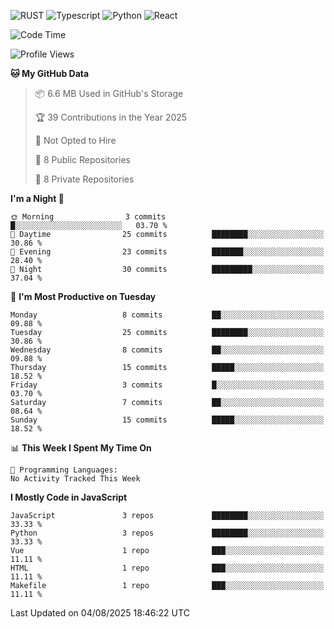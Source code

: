 ![RUST](https://img.shields.io/badge/-Rust-141414?style=flat&logo=rust)
![Typescript](https://img.shields.io/badge/-Typescript-141414?style=flat&logo=typescript)
![Python](https://img.shields.io/badge/-Python-141414?style=flat&logo=python)
![React](https://img.shields.io/badge/-React-141414?style=flat&logo=react)

<!--START_SECTION:waka-->
![Code Time](http://img.shields.io/badge/Code%20Time-639%20hrs%2035%20mins-blue)

![Profile Views](http://img.shields.io/badge/Profile%20Views-1-blue)

**🐱 My GitHub Data** 

> 📦 6.6 MB Used in GitHub's Storage 
 > 
> 🏆 39 Contributions in the Year 2025
 > 
> 🚫 Not Opted to Hire
 > 
> 📜 8 Public Repositories 
 > 
> 🔑 8 Private Repositories 
 > 
**I'm a Night 🦉** 

```text
🌞 Morning                3 commits           █░░░░░░░░░░░░░░░░░░░░░░░░   03.70 % 
🌆 Daytime                25 commits          ████████░░░░░░░░░░░░░░░░░   30.86 % 
🌃 Evening                23 commits          ███████░░░░░░░░░░░░░░░░░░   28.40 % 
🌙 Night                  30 commits          █████████░░░░░░░░░░░░░░░░   37.04 % 
```
📅 **I'm Most Productive on Tuesday** 

```text
Monday                   8 commits           ██░░░░░░░░░░░░░░░░░░░░░░░   09.88 % 
Tuesday                  25 commits          ████████░░░░░░░░░░░░░░░░░   30.86 % 
Wednesday                8 commits           ██░░░░░░░░░░░░░░░░░░░░░░░   09.88 % 
Thursday                 15 commits          █████░░░░░░░░░░░░░░░░░░░░   18.52 % 
Friday                   3 commits           █░░░░░░░░░░░░░░░░░░░░░░░░   03.70 % 
Saturday                 7 commits           ██░░░░░░░░░░░░░░░░░░░░░░░   08.64 % 
Sunday                   15 commits          █████░░░░░░░░░░░░░░░░░░░░   18.52 % 
```


📊 **This Week I Spent My Time On** 

```text
💬 Programming Languages: 
No Activity Tracked This Week
```

**I Mostly Code in JavaScript** 

```text
JavaScript               3 repos             ████████░░░░░░░░░░░░░░░░░   33.33 % 
Python                   3 repos             ████████░░░░░░░░░░░░░░░░░   33.33 % 
Vue                      1 repo              ███░░░░░░░░░░░░░░░░░░░░░░   11.11 % 
HTML                     1 repo              ███░░░░░░░░░░░░░░░░░░░░░░   11.11 % 
Makefile                 1 repo              ███░░░░░░░░░░░░░░░░░░░░░░   11.11 % 
```




 Last Updated on 04/08/2025 18:46:22 UTC
<!--END_SECTION:waka-->
